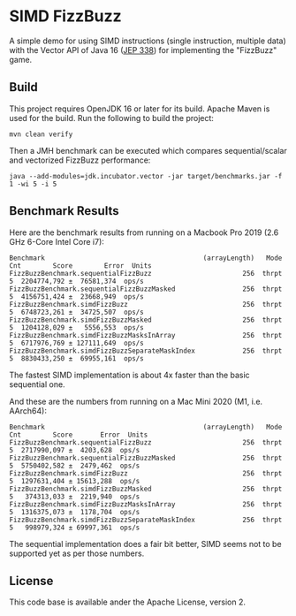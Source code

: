 # SIMD FizzBuzz

A simple demo for using SIMD instructions (single instruction, multiple data) with the Vector API of Java 16
([JEP 338](https://openjdk.java.net/jeps/338)) for implementing the "FizzBuzz" game.

## Build

This project requires OpenJDK 16 or later for its build.
Apache Maven is used for the build.
Run the following to build the project:

```shell
mvn clean verify
```

Then a JMH benchmark can be executed which compares sequential/scalar and vectorized FizzBuzz performance:

```shell
java --add-modules=jdk.incubator.vector -jar target/benchmarks.jar -f 1 -wi 5 -i 5
```

## Benchmark Results

Here are the benchmark results from running on a Macbook Pro 2019 (2.6 GHz 6-Core Intel Core i7):

```shell
Benchmark                                        (arrayLength)   Mode  Cnt        Score        Error  Units
FizzBuzzBenchmark.sequentialFizzBuzz                       256  thrpt    5  2204774,792 ±  76581,374  ops/s
FizzBuzzBenchmark.sequentialFizzBuzzMasked                 256  thrpt    5  4156751,424 ±  23668,949  ops/s
FizzBuzzBenchmark.simdFizzBuzz                             256  thrpt    5  6748723,261 ±  34725,507  ops/s
FizzBuzzBenchmark.simdFizzBuzzMasked                       256  thrpt    5  1204128,029 ±   5556,553  ops/s
FizzBuzzBenchmark.simdFizzBuzzMasksInArray                 256  thrpt    5  6717976,769 ± 127111,649  ops/s
FizzBuzzBenchmark.simdFizzBuzzSeparateMaskIndex            256  thrpt    5  8830433,250 ±  69955,161  ops/s
```

The fastest SIMD implementation is about 4x faster than the basic sequential one.

And these are the numbers from running on a Mac Mini 2020 (M1, i.e. AArch64):

```shell
Benchmark                                        (arrayLength)   Mode  Cnt        Score       Error  Units
FizzBuzzBenchmark.sequentialFizzBuzz                       256  thrpt    5  2717990,097 ±  4203,628  ops/s
FizzBuzzBenchmark.sequentialFizzBuzzMasked                 256  thrpt    5  5750402,582 ±  2479,462  ops/s
FizzBuzzBenchmark.simdFizzBuzz                             256  thrpt    5  1297631,404 ± 15613,288  ops/s
FizzBuzzBenchmark.simdFizzBuzzMasked                       256  thrpt    5   374313,033 ±  2219,940  ops/s
FizzBuzzBenchmark.simdFizzBuzzMasksInArray                 256  thrpt    5  1316375,073 ±  1178,704  ops/s
FizzBuzzBenchmark.simdFizzBuzzSeparateMaskIndex            256  thrpt    5   998979,324 ± 69997,361  ops/s
```

The sequential implementation does a fair bit better, SIMD seems not to be supported yet as per those numbers.

## License

This code base is available ander the Apache License, version 2.

